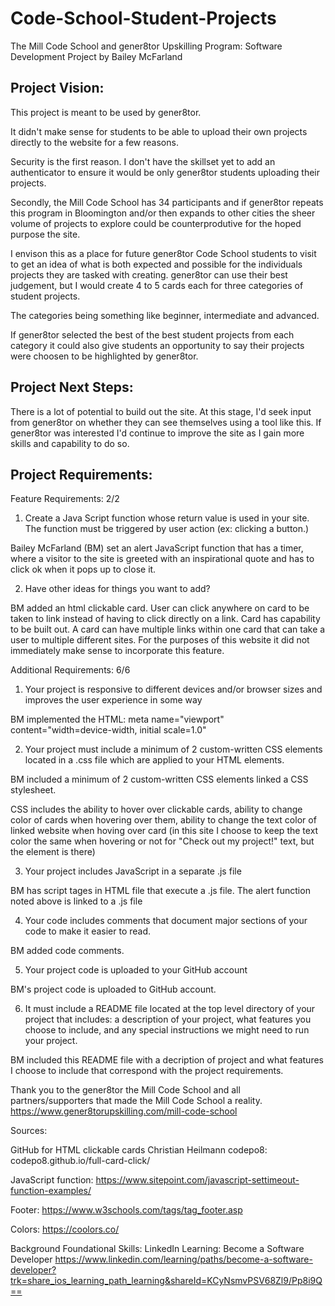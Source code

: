 # Code-School-Student-Projects
The Mill Code School and gener8tor Upskilling Program: Software Development Project
by Bailey McFarland

Project Vision:
----------------------------------------------------------------------------------------------------------
This project is meant to be used by gener8tor. 

It didn't make sense for students to be able to upload their own projects directly to 
the website for a few reasons. 

Security is the first reason. I don't have the skillset yet to add an authenticator 
to ensure it would be only gener8tor students uploading their projects.

Secondly, the Mill Code School has 34 participants and if gener8tor repeats this program 
in Bloomington and/or then expands to other cities the sheer volume of projects to explore
could be counterprodutive for the hoped purpose the site.

I envison this as a place for future gener8tor Code School students to visit to get an idea 
of what is both expected and possible for the individuals projects they are tasked with creating. 
gener8tor can use their best judgement, but I would create 4 to 5 cards each for three categories 
of student projects.

The categories being something like beginner, intermediate and advanced.

If gener8tor selected the best of the best student projects from each category it could also give 
students an opportunity to say their projects were choosen to be highlighted by gener8tor.

Project Next Steps:
----------------------------------------------------------------------------------------------------------
There is a lot of potential to build out the site. At this stage, I'd seek input from gener8tor
on whether they can see themselves using a tool like this. If gener8tor was interested I'd 
continue to improve the site as I gain more skills and capability to do so.

Project Requirements: 
----------------------------------------------------------------------------------------------------------
Feature Requirements: 2/2
1) Create a Java Script function whose return value is used in your site. The function must
be triggered by user action (ex: clicking a button.)

Bailey McFarland (BM) set an alert JavaScript function that has a timer, where a visitor to the site
is greeted with an inspirational quote and has to click ok when it pops up to close it.

2) Have other ideas for things you want to add?

BM added an html clickable card. User can click anywhere on card to be taken to link instead
of having to click directly on a link. Card has capability to be built out. A card can have 
multiple links within one card that can take a user to multiple different sites. For the
purposes of this website it did not immediately make sense to incorporate this feature.

Additional Requirements: 6/6
1) Your project is responsive to different devices and/or browser sizes and improves the user
experience in some way

BM implemented the HTML: meta name="viewport" content="width=device-width, initial scale=1.0"

2) Your project must include a minimum of 2 custom-written CSS elements located in a .css file
which are applied to your HTML elements. 

BM included a minimum of 2 custom-written CSS elements linked a CSS stylesheet. 

CSS includes the ability to hover over clickable cards, ability
to change color of cards when hovering over them, ability to change the text color of linked
website when hoving over card (in this site I choose to keep the text color the same when
hovering or not for "Check out my project!" text, but the element is there)

3) Your project includes JavaScript in a separate .js file

BM has script tages in HTML file that execute a .js file. The alert function noted above is
linked to a .js file

4) Your code includes comments that document major sections of your code to make it easier to read.

BM added code comments.

5) Your project code is uploaded to your GitHub account

BM's project code is uploaded to GitHub account.

6) It must include a README file located at the top level directory of your project that
includes: a description of your project, what features you choose to include, and any
special instructions we might need to run your project.

BM included this README file with a decription of project and what features I choose to
include that correspond with the project requirements.


Thank you to the gener8tor the Mill Code School and all partners/supporters that made the Mill Code School a reality.
https://www.gener8torupskilling.com/mill-code-school

Sources: 

GitHub for HTML clickable cards Christian Heilmann codepo8: codepo8.github.io/full-card-click/

JavaScript function: https://www.sitepoint.com/javascript-settimeout-function-examples/

Footer: https://www.w3schools.com/tags/tag_footer.asp

Colors: https://coolors.co/

Background Foundational Skills: LinkedIn Learning: Become a Software Developer https://www.linkedin.com/learning/paths/become-a-software-developer?trk=share_ios_learning_path_learning&shareId=KCyNsmvPSV68Zl9/Pp8i9Q==




